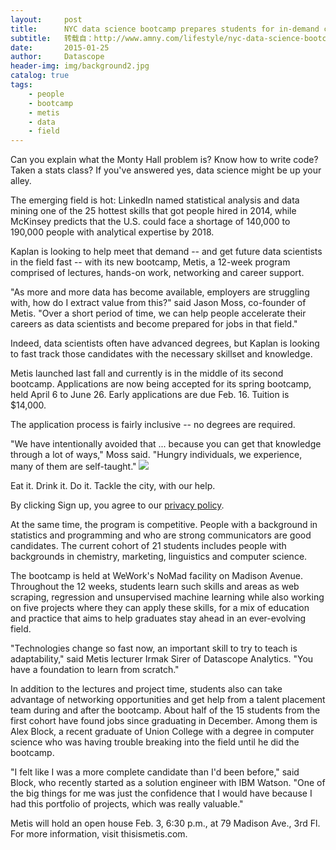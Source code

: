 ```yaml
---
layout:     post
title:      NYC data science bootcamp prepares students for in-demand career
subtitle:   转载自：http://www.amny.com/lifestyle/nyc-data-science-bootcamp-prepares-students-for-in-demand-career-1.9843825
date:       2015-01-25
author:     Datascope
header-img: img/background2.jpg
catalog: true
tags:
    - people
    - bootcamp
    - metis
    - data
    - field
---
```


Can you explain what the Monty Hall problem is? Know how to write code? Taken a stats class? If you've answered yes, data science might be up your alley.

The emerging field is hot: LinkedIn named statistical analysis and data mining one of the 25 hottest skills that got people hired in 2014, while McKinsey predicts that the U.S. could face a shortage of 140,000 to 190,000 people with analytical expertise by 2018.

Kaplan is looking to help meet that demand -- and get future data scientists in the field fast -- with its new bootcamp, Metis, a 12-week program comprised of lectures, hands-on work, networking and career support.

"As more and more data has become available, employers are struggling with, how do I extract value from this?" said Jason Moss, co-founder of Metis. "Over a short period of time, we can help people accelerate their careers as data scientists and become prepared for jobs in that field."


Indeed, data scientists often have advanced degrees, but Kaplan is looking to fast track those candidates with the necessary skillset and knowledge.

Metis launched last fall and currently is in the middle of its second bootcamp. Applications are now being accepted for its spring bootcamp, held April 6 to June 26. Early applications are due Feb. 16. Tuition is $14,000.

The application process is fairly inclusive -- no degrees are required.

"We have intentionally avoided that ... because you can get that knowledge through a lot of ways," Moss said. "Hungry individuals, we experience, many of them are self-taught."
![](http://www.amny.com/img/amny/wit-m.png)


Eat it. Drink it. Do it. Tackle the city, with our help. 


By clicking Sign up, you agree to our [privacy policy](http://www.amny.com/privacy).

At the same time, the program is competitive. People with a background in statistics and programming and who are strong communicators are good candidates. The current cohort of 21 students includes people with backgrounds in chemistry, marketing, linguistics and computer science.

The bootcamp is held at WeWork's NoMad facility on Madison Avenue. Throughout the 12 weeks, students learn such skills and areas as web scraping, regression and unsupervised machine learning while also working on five projects where they can apply these skills, for a mix of education and practice that aims to help graduates stay ahead in an ever-evolving field.

"Technologies change so fast now, an important skill to try to teach is adaptability," said Metis lecturer Irmak Sirer of Datascope Analytics. "You have a foundation to learn from scratch."

In addition to the lectures and project time, students also can take advantage of networking opportunities and get help from a talent placement team during and after the bootcamp. About half of the 15 students from the first cohort have found jobs since graduating in December. Among them is Alex Block, a recent graduate of Union College with a degree in computer science who was having trouble breaking into the field until he did the bootcamp.

"I felt like I was a more complete candidate than I'd been before," said Block, who recently started as a solution engineer with IBM Watson. "One of the big things for me was just the confidence that I would have because I had this portfolio of projects, which was really valuable."

Metis will hold an open house Feb. 3, 6:30 p.m., at 79 Madison Ave., 3rd Fl. For more information, visit thisismetis.com.
